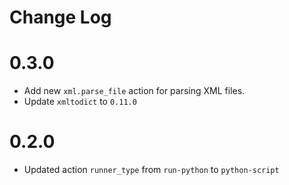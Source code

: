 # Change Log

# 0.3.0

- Add new ``xml.parse_file`` action  for parsing XML files.
- Update ``xmltodict`` to ``0.11.0``

# 0.2.0

- Updated action `runner_type` from `run-python` to `python-script`

